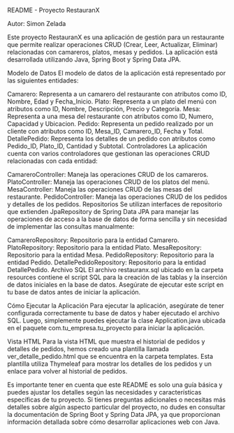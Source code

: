 README - Proyecto RestauranX

Autor: Simon Zelada

Este proyecto RestauranX es una aplicación de gestión para un restaurante que permite realizar operaciones CRUD (Crear, Leer, Actualizar, Eliminar) relacionadas con camareros, platos, mesas y pedidos. La aplicación está desarrollada utilizando Java, Spring Boot y Spring Data JPA.

Modelo de Datos
El modelo de datos de la aplicación está representado por las siguientes entidades:

Camarero: Representa a un camarero del restaurante con atributos como ID, Nombre, Edad y Fecha_Inicio.
Plato: Representa a un plato del menú con atributos como ID, Nombre, Descripción, Precio y Categoría.
Mesa: Representa a una mesa del restaurante con atributos como ID, Numero, Capacidad y Ubicacion.
Pedido: Representa un pedido realizado por un cliente con atributos como ID, Mesa_ID, Camarero_ID, Fecha y Total.
DetallePedido: Representa los detalles de un pedido con atributos como Pedido_ID, Plato_ID, Cantidad y Subtotal.
Controladores
La aplicación cuenta con varios controladores que gestionan las operaciones CRUD relacionadas con cada entidad:

CamareroController: Maneja las operaciones CRUD de los camareros.
PlatoController: Maneja las operaciones CRUD de los platos del menú.
MesaController: Maneja las operaciones CRUD de las mesas del restaurante.
PedidoController: Maneja las operaciones CRUD de los pedidos y detalles de los pedidos.
Repositorios
Se utilizan interfaces de repositorio que extienden JpaRepository de Spring Data JPA para manejar las operaciones de acceso a la base de datos de forma sencilla y sin necesidad de implementar las consultas manualmente:

CamareroRepository: Repositorio para la entidad Camarero.
PlatoRepository: Repositorio para la entidad Plato.
MesaRepository: Repositorio para la entidad Mesa.
PedidoRepository: Repositorio para la entidad Pedido.
DetallePedidoRepository: Repositorio para la entidad DetallePedido.
Archivo SQL
El archivo restauranx.sql ubicado en la carpeta resources contiene el script SQL para la creación de las tablas y la inserción de datos iniciales en la base de datos. Asegúrate de ejecutar este script en tu base de datos antes de iniciar la aplicación.

Cómo Ejecutar la Aplicación
Para ejecutar la aplicación, asegúrate de tener configurada correctamente tu base de datos y haber ejecutado el archivo SQL. Luego, simplemente puedes ejecutar la clase Application.java ubicada en el paquete com.tu_empresa.tu_proyecto para iniciar la aplicación.

Vista HTML
Para la vista HTML que muestra el historial de pedidos y detalles de pedidos, hemos creado una plantilla llamada ver_detalle_pedido.html que se encuentra en la carpeta templates. Esta plantilla utiliza Thymeleaf para mostrar los detalles de los pedidos y un enlace para volver al historial de pedidos.

Es importante tener en cuenta que este README es solo una guía básica y puedes ajustar los detalles según las necesidades y características específicas de tu proyecto. Si tienes preguntas adicionales o necesitas más detalles sobre algún aspecto particular del proyecto, no dudes en consultar la documentación de Spring Boot y Spring Data JPA, ya que proporcionan información detallada sobre cómo desarrollar aplicaciones web con Java.